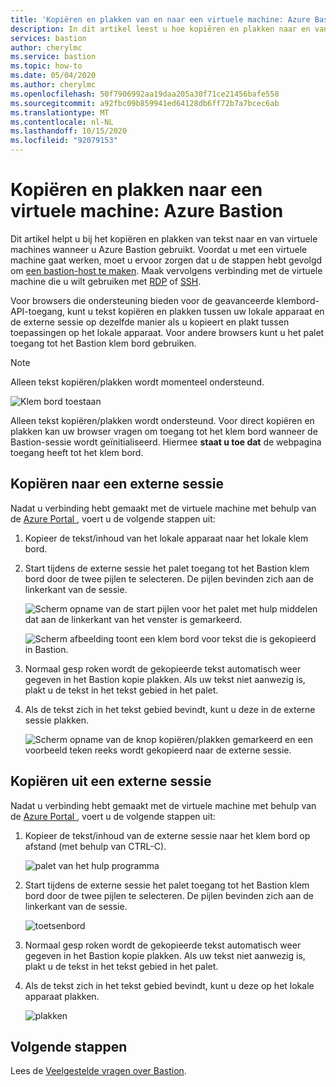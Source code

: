 ```yaml
---
title: 'Kopiëren en plakken van en naar een virtuele machine: Azure Bastion'
description: In dit artikel leest u hoe kopiëren en plakken naar en van een Azure-VM met behulp van Bastion.
services: bastion
author: cherylmc
ms.service: bastion
ms.topic: how-to
ms.date: 05/04/2020
ms.author: cherylmc
ms.openlocfilehash: 50f7906992aa19daa205a30f71ce21456bafe558
ms.sourcegitcommit: a92fbc09b859941ed64128db6ff72b7a7bcec6ab
ms.translationtype: MT
ms.contentlocale: nl-NL
ms.lasthandoff: 10/15/2020
ms.locfileid: "92079153"
---
```

# <a name="copy-and-paste-to-a-virtual-machine-azure-bastion"></a>Kopiëren en plakken naar een virtuele machine: Azure Bastion

Dit artikel helpt u bij het kopiëren en plakken van tekst naar en van virtuele machines wanneer u Azure Bastion gebruikt. Voordat u met een virtuele machine gaat werken, moet u ervoor zorgen dat u de stappen hebt gevolgd om [een bastion-host te maken](./tutorial-create-host-portal.md). Maak vervolgens verbinding met de virtuele machine die u wilt gebruiken met [RDP](bastion-connect-vm-rdp.md) of [SSH](bastion-connect-vm-ssh.md).

Voor browsers die ondersteuning bieden voor de geavanceerde klembord-API-toegang, kunt u tekst kopiëren en plakken tussen uw lokale apparaat en de externe sessie op dezelfde manier als u kopieert en plakt tussen toepassingen op het lokale apparaat. Voor andere browsers kunt u het palet toegang tot het Bastion klem bord gebruiken.

>[!NOTE]
>Alleen tekst kopiëren/plakken wordt momenteel ondersteund.
>

   ![Klem bord toestaan](./media/bastion-vm-manage/allow.png)

Alleen tekst kopiëren/plakken wordt ondersteund. Voor direct kopiëren en plakken kan uw browser vragen om toegang tot het klem bord wanneer de Bastion-sessie wordt geïnitialiseerd. Hiermee **staat u toe dat** de webpagina toegang heeft tot het klem bord.

## <a name="copy-to-a-remote-session"></a><a name="to"></a>Kopiëren naar een externe sessie

Nadat u verbinding hebt gemaakt met de virtuele machine met behulp van de [Azure Portal ](https://portal.azure.com), voert u de volgende stappen uit:

1. Kopieer de tekst/inhoud van het lokale apparaat naar het lokale klem bord.
1. Start tijdens de externe sessie het palet toegang tot het Bastion klem bord door de twee pijlen te selecteren. De pijlen bevinden zich aan de linkerkant van de sessie.

   ![Scherm opname van de start pijlen voor het palet met hulp middelen dat aan de linkerkant van het venster is gemarkeerd.](./media/bastion-vm-manage/left.png)

   ![Scherm afbeelding toont een klem bord voor tekst die is gekopieerd in Bastion.](./media/bastion-vm-manage/clipboard.png)
1. Normaal gesp roken wordt de gekopieerde tekst automatisch weer gegeven in het Bastion kopie plakken. Als uw tekst niet aanwezig is, plakt u de tekst in het tekst gebied in het palet.
1. Als de tekst zich in het tekst gebied bevindt, kunt u deze in de externe sessie plakken.

   ![Scherm opname van de knop kopiëren/plakken gemarkeerd en een voorbeeld teken reeks wordt gekopieerd naar de externe sessie.](./media/bastion-vm-manage/local.png)

## <a name="copy-from-a-remote-session"></a><a name="from"></a>Kopiëren uit een externe sessie

Nadat u verbinding hebt gemaakt met de virtuele machine met behulp van de [Azure Portal ](https://portal.azure.com), voert u de volgende stappen uit:

1. Kopieer de tekst/inhoud van de externe sessie naar het klem bord op afstand (met behulp van CTRL-C).

   ![palet van het hulp programma](./media/bastion-vm-manage/remote.png)
1. Start tijdens de externe sessie het palet toegang tot het Bastion klem bord door de twee pijlen te selecteren. De pijlen bevinden zich aan de linkerkant van de sessie.

   ![toetsenbord](./media/bastion-vm-manage/clipboard2.png)
1. Normaal gesp roken wordt de gekopieerde tekst automatisch weer gegeven in het Bastion kopie plakken. Als uw tekst niet aanwezig is, plakt u de tekst in het tekst gebied in het palet.
1. Als de tekst zich in het tekst gebied bevindt, kunt u deze op het lokale apparaat plakken.

   ![plakken](./media/bastion-vm-manage/local2.png)
 
## <a name="next-steps"></a>Volgende stappen

Lees de [Veelgestelde vragen over Bastion](bastion-faq.md).
